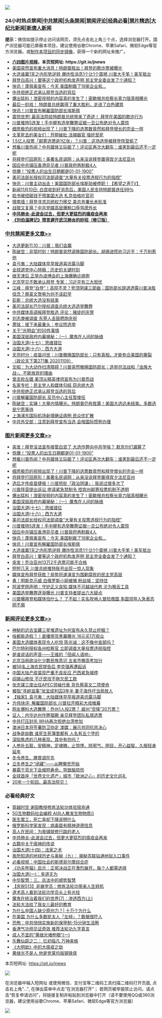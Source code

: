 ![](https://raw.githubusercontent.com/fqnews/bnews/master/64photo/fqnews-qr.jpg)

<div id="tt">
<h3>24小时热点禁闻|<a href="#%E4%B8%AD%E5%85%B1%E7%A6%81%E9%97%BB%E6%9B%B4%E5%A4%9A%E6%96%87%E7%AB%A0">中共禁闻</a>|<a href="#%E5%9B%BE%E7%89%87%E6%96%B0%E9%97%BB%E6%9B%B4%E5%A4%9A%E6%96%87%E7%AB%A0">头条禁闻</a>|<a href="#%E6%96%B0%E9%97%BB%E8%AF%84%E8%AE%BA%E6%9B%B4%E5%A4%9A%E6%96%87%E7%AB%A0">禁闻评论|<a href="#%E5%BF%85%E7%9C%8B%E7%BB%8F%E5%85%B8%E5%A5%BD%E6%96%87">经典必看|<a href="/video.md#%E7%A6%81%E7%89%87%E7%B2%BE%E9%80%89">禁片精选</a>|<a href="https://github.com/fqnews/djy/blob/master/gb/nf1351518.md#1">大纪元新闻</a>|<a href="https://github.com/fqnews/ntdtv/blob/master/gb/prog204.md#1">新唐人新闻</a></h3>
<div><b>提示：</b>微信如提示停止访问该网页，须先点击右上角三个点，选择浏览器打开。国产浏览器可能已屏蔽本项目，建议使用谷歌Chrome、苹果Safari、微软Edge等官方浏览器。或<a href="https://github.com/fqnews/bnews/blob/master/%E5%88%B6%E4%BD%9Cgit%E7%A6%81%E9%97%BB%E9%95%9C%E5%83%8F.md">制作本项目的同步镜像</a>，获得一个新的网址来推广。</div>
<ul>
<li><b><a href="http://d1.bdrive.tk/64.mp4" target="_blank">六四图片视频</a>，本页短网址: https://git.io/jnews</b></li>
<li><a href="/taiwannews/20201110/1428488.md">美国突然宣布重大消息！特朗普胜出！拜登的欺诈票被曝光</a></li>
<li><a href="/topimagenews/20201110/1428464.md">大选谁赢1天之内形势逆转 爆炸性消息1个比1个震撼 川普大手笔！美军抵台</a></li>
<li><a href="/topimagenews/20201109/1428402.md">拜登白高兴！要等这个政府机构发声明 民主党全委会发了个通知？</a></li>
<li><a href="/topimagenews/20201110/1428491.md">快讯！蓬佩奥宣布：今天 美国制裁了19家企业和…</a></li>
<li><a href="/cbnews/20201110/1428565.md">中共拒绝正式承认拜登当选的背后</a></li>
<li><a href="/topimagenews/20201110/1428731.md">爆出猛料！泄密视频的内容真的发生了！密歇根总检察长竟力阻真相曝光</a></li>
<li><a href="/taiwannews/20201110/1428499.md">最后一刻戏！ 特朗普总统赢得了重大胜利，走进了白色建筑</a></li>
<li><a href="/topimagenews/20201110/1428480.md">快讯！川普宣布解雇国防部长埃斯佩</a></li>
<li><a href="/taiwannews/20201110/1428596.md">震惊世界! 最高法院给特朗普总统带来了奇迹！ 拜登在美国的欺诈行为</a></li>
<li><a href="/topimagenews/20201110/1428626.md">川普推特5连发！手中握有选举舞弊证据一旦公布绝对令人震惊</a></li>
<li><a href="/topimagenews/20201110/1428737.md">细思极恐的视频出现了！川普下降的选票数竟然和拜登增长的完全一样</a></li>
<li><a href="/cnnews/20201110/1428777.md">文革死去的美女们：开膛破肚 活摘器官 强奸至死</a></li>
<li><a href="/cnnews/20201110/1428481.md">1.5亿人投票「邮寄选票逾1亿张」？川普：这场选举被拜登阵营偷了</a></li>
<li><a href="/topimagenews/20201110/1428738.md">想看川普热闹？中共媒体又玩砸了！评论区再次大翻车：谁笑到最后还不一定呢</a></li>
<li><a href="/topimagenews/20201110/1428736.md">将拜登打回原形！美著名民调网：从来没说拜登赢得宾夕法尼亚州</a></li>
<li><a href="/topimagenews/20201110/1428520.md">因应中共镇压香港异见者 川普政府再制裁4人</a></li>
<li><a href="/topimagenews/20201110/1428739.md">惊爆！“投票人的出生日期都是01-01-1900”</a></li>
<li><a href="/topimagenews/20201110/1428627.md">美司法部长授权司法部调查“大量有关投票违规行为的指控”</a></li>
<li><a href="/bannedvideo/20201110/1428484.md">快讯：川普主动出击！美国国防部长埃斯珀被停职！【希望之声TV】</a></li>
<li><a href="/taiwannews/20201110/1428619.md">新闻11月10日: 白宫收到好消息后，美国人民支持特朗普连任99％</a></li>
<li><a href="/cbnews/20201110/1428435.md">脸书被控砸钱干预美国大选 札克伯格吃官司</a></li>
<li><a href="/cnnews/20201110/1428589.md">撞南墙！拜登寻求总统权力移交 美总务署长未批准</a></li>
<li><a href="/taiwannews/20201110/1428701.md">战狼又复萌？中共党媒高层爆粗口辱骂德外长</a></li>
<li><b><a href="/comments/20200211/1275071.md" target="_blank">中共肺炎-此波会过去，但更大更猛烈的瘟疫会再来</a></b></li>
<li><b><a href="/comments/20200207/1272816.md" target="_blank">《刘伯温碑记》预言避开武汉肺炎的妙招（修订版）</a></b></li>
</ul>
</div>

<div class="catlist">
<h3><a href="/cbnews/" target="_blank">中共禁闻</a><span><a href="/cbnews/" target="_blank" rel="nofollow">更多文章>></a></span></h3>
<ul>
<li><a href="/cbnews/20201110/1428990.md" target="_blank">大选更新11.10：川普：我们会赢</a></li>
<li><a href="/cbnews/20201110/1428920.md" target="_blank">陈破空：非常时刻！特朗普突然调换国防部长。胡锡进慌劝习近平：千万别惹他</a></li>
<li><a href="/cbnews/20201110/1428892.md" target="_blank">袁弓夷：大陆媒体早早报道喜讯露马脚</a></li>
<li><a href="/cbnews/20201110/1428723.md" target="_blank">全球退党中心特稿：历史的关键时刻</a></li>
<li><a href="/cbnews/20201110/1428724.md" target="_blank">继天津后 正举办进博会的上海爆确诊病例</a></li>
<li><a href="/cbnews/20201110/1428866.md" target="_blank">北京罕见不敢承认拜登 专家：习近平有三大担忧</a></li>
<li><a href="/cbnews/20201110/1428863.md" target="_blank">江峰：拜登“白登”！高院不灵？登顶阴谋三部曲；国防部长辞退透露川普决胜信念？蔡英文贺电为何不该赶早</a></li>
<li><a href="/cbnews/20201110/1428821.md" target="_blank">彭斯：总统大选没有结束</a></li>
<li><a href="/cbnews/20201110/1428820.md" target="_blank">美司法部长巴尔授权调查总统大选选举舞弊</a></li>
<li><a href="/cbnews/20201110/1428742.md" target="_blank">中共媒体高调报拜登胜选 评论：赌徒的庆贺</a></li>
<li><a href="/cbnews/20201110/1428740.md" target="_blank">刘志庚被调查 东莞人击鼓燃炮庆祝</a></li>
<li><a href="/cbnews/20201110/1428722.md" target="_blank">萧铭：接下来最重头：参议院选举</a></li>
<li><a href="/comments/20201110/1428683.md" target="_blank">关于“光明会”的50件事情</a></li>
<li><a href="/comments/20201110/1428660.md" target="_blank">美国深层政府内幕揭秘：（一）魔鬼在人间的脉络</a></li>
<li><a href="/comments/20201110/1428674.md" target="_blank">治国大道(十七)：思维错位</a></li>
<li><a href="/comments/20201110/1428663.md" target="_blank">治国大道(十六)：西方大道</a></li>
<li><a href="/cbnews/20201110/1428645.md" target="_blank">天亮时分：疫苗问世；川普撤换国防部长；只有真相，才能弥合美国的撕裂（政论天下第271集 20201109）</a></li>
<li><a href="/cbnews/20201110/1428624.md" target="_blank">文昭：为大动作扫清障碍？川普突然撤换国防部长；选举司法战和「虫族大战」，不能放弃的理由</a></li>
<li><a href="/cbnews/20201110/1428366.md" target="_blank">曾击败左媒 美顶尖精英律师宣布为川普而战</a></li>
<li><a href="/cbnews/20201110/1428564.md" target="_blank">名家专栏：民主党人和媒体勾结 窃总统大选</a></li>
<li><a href="/cbnews/20201110/1428565.md" target="_blank">中共拒绝正式承认拜登当选的背后</a></li>
<li><a href="/cbnews/20201110/1428577.md" target="_blank">川普解雇国防部长 反恐中心主任暂接任</a></li>
<li><a href="/cbnews/20201110/1428561.md" target="_blank">陈破空：实锤！大量内情曝光。特朗普仍有胜算！美国大选远未结束。多数选民宁愿等待</a></li>
<li><a href="/cbnews/20201110/1428546.md" target="_blank">上海浦东国际机场新增确证病例 民众忧扩散</a></li>
<li><a href="/cbnews/20201110/1428500.md" target="_blank">中共外交部：注意到拜登宣布当选 会按国际惯例办理</a></li>

</ul>
</div>
<div class="catlist">
<h3><a href="/topimagenews/" target="_blank">图片新闻</a><span><a href="/topimagenews/" target="_blank" rel="nofollow">更多文章>></a></span></h3>
<ul>
<li><a href="/topimagenews/20201110/1428985.md" target="_blank">突发！拜登没法宣布接管白宫了 大选作弊向中共学啥？ 默克尔们漏算了</a></li>
<li><a href="/topimagenews/20201110/1428739.md" target="_blank">惊爆！“投票人的出生日期都是01-01-1900”</a></li>
<li><a href="/topimagenews/20201110/1428738.md" target="_blank">想看川普热闹？中共媒体又玩砸了！评论区再次大翻车：谁笑到最后还不一定呢</a></li>
<li><a href="/topimagenews/20201110/1428737.md" target="_blank">细思极恐的视频出现了！川普下降的选票数竟然和拜登增长的完全一样</a></li>
<li><a href="/topimagenews/20201110/1428736.md" target="_blank">将拜登打回原形！美著名民调网：从来没说拜登赢得宾夕法尼亚州</a></li>
<li><a href="/topimagenews/20201110/1428735.md" target="_blank">选后才传疫苗捷报！川普怒批「政治阴谋」：我说过很多次了</a></li>
<li><a href="/topimagenews/20201110/1428733.md" target="_blank">川普阵营提出诉讼 申请紧急禁制令 控宾州邮寄投票机制不透明</a></li>
<li><a href="/topimagenews/20201110/1428731.md" target="_blank">爆出猛料！泄密视频的内容真的发生了！密歇根总检察长竟力阻真相曝光</a></li>
<li><a href="/comments/20201110/1428660.md" target="_blank">美国深层政府内幕揭秘：（一）魔鬼在人间的脉络</a></li>
<li><a href="/comments/20201110/1428674.md" target="_blank">治国大道(十七)：思维错位</a></li>
<li><a href="/comments/20201110/1428663.md" target="_blank">治国大道(十六)：西方大道</a></li>
<li><a href="/topimagenews/20201110/1428627.md" target="_blank">美司法部长授权司法部调查“大量有关投票违规行为的指控”</a></li>
<li><a href="/topimagenews/20201110/1428626.md" target="_blank">川普推特5连发！手中握有选举舞弊证据一旦公布绝对令人震惊</a></li>
<li><a href="/topimagenews/20201110/1428520.md" target="_blank">因应中共镇压香港异见者 川普政府再制裁4人</a></li>
<li><a href="/topimagenews/20201110/1428491.md" target="_blank">快讯！蓬佩奥宣布：今天 美国制裁了19家企业和…</a></li>
<li><a href="/topimagenews/20201110/1428480.md" target="_blank">快讯！川普宣布解雇国防部长埃斯佩</a></li>
<li><a href="/topimagenews/20201110/1428464.md" target="_blank">大选谁赢1天之内形势逆转 爆炸性消息1个比1个震撼 川普大手笔！美军抵台</a></li>
<li><a href="/topimagenews/20201109/1428402.md" target="_blank">拜登白高兴！要等这个政府机构发声明 民主党全委会发了个通知？</a></li>
<li><a href="/topimagenews/20201109/1428231.md" target="_blank">突发！乔治亚州13万2千选票可能不合格</a></li>
<li><a href="/topimagenews/20201109/1428204.md" target="_blank">短短几天 川普总统推特账号出现一惊人现象</a></li>
<li><a href="/comments/20201109/1428146.md" target="_blank">媒体宣布拜登获胜？局势将速演变为围剿腐败的民主党高层</a></li>
<li><a href="/topimagenews/20201109/1428149.md" target="_blank">勇！明斯克示威 白俄罗斯小姐被捕 粉丝喊：坚持住</a></li>
<li><a href="/topimagenews/20201109/1428099.md" target="_blank">阿波罗网声明：守护正义良知 媒体不可越俎代庖 沦为喉舌工具</a></li>
<li><a href="/topimagenews/20201109/1428008.md" target="_blank">美国选举舞弊逐渐曝光 川普支持者提出六大疑点</a></li>
<li><a href="/topimagenews/20201109/1428002.md" target="_blank">川普曝拜登和媒体怕什么？ 了不起！实名吹哨人冒险救国 多国领导人急表态 网不屑</a></li>

</ul>
</div>
<div class="catlist">
<h3><a href="/comments/" target="_blank">新闻评论</a><span><a href="/comments/" target="_blank" rel="nofollow">更多文章>></a></span></h3>
<ul>
<li><a href="/comments/20201110/1428987.md" target="_blank">神秘的远古宝藏三星堆遗址为何宣布永久禁止挖掘？</a></li>
<li><a href="/comments/20201110/1428981.md" target="_blank">啥都能造假？！直播带货黑幕曝光 16元买1万观众</a></li>
<li><a href="/comments/20201110/1428966.md" target="_blank">美国大选媒体表现令人吃惊 陈光诚：这不像中宣部吗？</a></li>
<li><a href="/comments/20201110/1428965.md" target="_blank">巴尔特别授权各州检察官 立即调查大量投票违规指控</a></li>
<li><a href="/comments/20201110/1428964.md" target="_blank">是谁说话的声音——王维的「但闻人语响」</a></li>
<li><a href="/comments/20201110/1428927.md" target="_blank">北京当局欲淡化少数民族意识 五省市撤高考加分</a></li>
<li><a href="/comments/20201110/1428926.md" target="_blank">被56名上海农民提告后 李克强再遭起诉</a></li>
<li><a href="/comments/20201110/1428898.md" target="_blank">中国大陆产疫苗现严重不良反应 巴西紧急喊停</a></li>
<li><a href="/comments/20201110/1428891.md" target="_blank">阎锡山修坟 不迁民坟不拖欠民工款</a></li>
<li><a href="/comments/20201110/1428878.md" target="_blank">张忠谋三度出任APEC领袖代表 背负蔡英文二项使命</a></li>
<li><a href="/comments/20201110/1428814.md" target="_blank">被指“寻衅滋事”张宝成判囚3年半 妻子海外吁当局放人</a></li>
<li><a href="/comments/20201110/1428813.md" target="_blank">【独家】袁弓夷：大陆媒体早早报道喜讯露马脚</a></li>
<li><a href="/comments/20201110/1428811.md" target="_blank">方伟快评: 解雇国防部长 川普拉开精彩大戏帷幕</a></li>
<li><a href="/comments/20201110/1428810.md" target="_blank">网友爆料大选舞弊：乔州1人投2票？ 威州“空降”20万票？</a></li>
<li><a href="/comments/20201110/1428809.md" target="_blank">证人：内华达州作弊猖獗 亲见拜登团队私填选票</a></li>
<li><a href="/comments/20201110/1428808.md" target="_blank">中共打压封杀 WHA再次拒绝台湾参加</a></li>
<li><a href="/comments/20201110/1428807.md" target="_blank">澳洲日本将签署防卫协定 澳媒：展示共同抗共决心</a></li>
<li><a href="/comments/20201110/1428806.md" target="_blank">战争是劫数 谁死生死簿里都有 人名有五个字的</a></li>
<li><a href="/comments/20201110/1428805.md" target="_blank">深陷焦虑的几种表现，其中有你吗？</a></li>
<li><a href="/comments/20201110/1428804.md" target="_blank">人参补五脏，安精神，定魂魄，止惊悸，除邪气，明目，开心益智，久服轻身延年</a></li>
<li><a href="/comments/20201110/1428803.md" target="_blank">冬令养生，脾胃调在先</a></li>
<li><a href="/comments/20201110/1428802.md" target="_blank">立冬养生之“闭藏”——从睡懒觉开始</a></li>
<li><a href="/comments/20201110/1428801.md" target="_blank">暴露于蓝光下会缩短寿命，导致脑损伤</a></li>
<li><a href="/comments/20201110/1428800.md" target="_blank">全球首座「世界文化遗产」城市「欧洲之心」的历史文化巡礼</a></li>
<li><a href="/comments/20201110/1428799.md" target="_blank">20年一个轮回，最高法院见！</a></li>

</ul>
</div>

<div class="catlist">
<h3>必看经典好文</h3>
<ul>
<li><a href="/comments/20200511/1322384.md" target="_blank">穿越时空 谢田教授修炼法轮功体验宿命通</a></li>
<li><a href="/topimagenews/20200527/1335347.md" target="_blank">5G生物数码社会编程 AI向人散发生物物质()</a></li>
<li><a href="/sohnews/20150904/445868.md" target="_blank">医生罢工，死亡率却下降说明什么</a></li>
<li><a href="/cbnews/20200823/1384378.md" target="_blank">俄罗斯科学家发现：病毒载有精神道德信息</a></li>
<li><a href="/tculture/20121023/72121.md" target="_blank">高人在民间：为我铺就修行路的老人</a></li>
<li><a href="/comments/20200211/1275071.md" target="_blank">中共肺炎-此波会过去，但更大更猛烈的瘟疫会再来</a></li>
<li><a href="/ccpdope/20200531/1337409.md" target="_blank">古籍中关于瘟神的传说</a></li>
<li><a href="/cbnews/20180320/916962.md" target="_blank">治国大道(十四)：法家之术</a></li>
<li><a href="/topimagenews/20180325/919134.md" target="_blank">我所知道的地球历史与奥秘（九）： 揭秘苏联钻通地狱入口事件</a></li>
<li><a href="/comments/20200806/1375443.md" target="_blank">必看视频：中国社会的斯德哥尔摩综合症</a></li>
<li><a href="/comments/20200308/1290182.md" target="_blank">《功夫熊猫》启示：正邪决战正在激烈展开，每个人都需选择</a></li>
<li><a href="/cbnews/20180307/911097.md" target="_blank">治国大道(一)：皇道无为</a></li>
<li><a href="/comments/20200605/783248.md" target="_blank">中华智慧：三、兵法中的顺势智慧</a></li>
<li><a href="/cbnews/20200518/1330564.md" target="_blank">【庆祝513】非裔学员：修炼法轮功带来人生转机</a></li>
<li><a href="/comments/20200227/1284657.md" target="_blank">道术高人看到法轮功学员头上有光柱</a></li>
<li><a href="/topimagenews/20180527/948369.md" target="_blank">魔鬼在统治着我们的世界(7)：渗透西方(上)</a></li>
<li><a href="/cbnews/20200516/1329218.md" target="_blank">法轮大法给了我女儿最好的教育</a></li>
<li><a href="/ssgc/20200715/1360940.md" target="_blank">为什么中国人缺少原创力？| 十万个为什么</a></li>
<li><a href="/comments/20200427/1319933.md" target="_blank">在美国 为什么多数犹太人「左倾」？数据很吓人</a></li>
<li><a href="/baitai/20200711/1359005.md" target="_blank">恐怖：中共悄悄实施新的保甲制-15分钟生活圈</a></li>
<li><a href="/comments/20200517/1330064.md" target="_blank">香港气功师见证奇效 推荐法轮功九字真言</a></li>
<li><a href="/lifebaike/20200527/1334909.md" target="_blank">成人不宜的“黄继光堵枪眼”(一)</a></li>
<li><a href="/tculture/20170711/790081.md" target="_blank">乐舞仙踪之二： 忆初临凡 万神来格</a></li>
<li><a href="/comments/20200203/1269785.md" target="_blank">《大明劫》中的大瘟疫之劫</a></li>
<li><a href="/lifebaike/20190522/1131765.md" target="_blank">黄继光不是人 他是党莱坞版钢铁侠</a></li>

</ul>
</div>

本页短网址: https://git.io/jnews

![](https://raw.githubusercontent.com/fqnews/bnews/master/64photo/fqnews-qr.jpg)

在浏览器中输入短网址 或使用微信、支付宝等二维码工具扫描二维码打开页面, 点击右上角"...", 在弹出菜单中点击“在浏览器打开”； 若网页被举报禁止访问，请点击“恢复申请访问”，将链接复制并粘贴到浏览器中打开（请不要使用QQ或360浏览器，建议使用谷歌Chrome、苹果Safari、微软Edge等官方浏览器）

![](https://raw.githubusercontent.com/fqnews/bnews/master/64photo/wx.jpg)